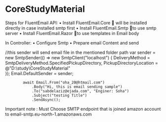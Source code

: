 # CoreStudyMaterial


Steps for FluentEmail API:
•	Install FluentEmail.Core     will be installed directly in case installed smtp first
•	Install FluentEmail.Smtp   to use smtp server
•	Install FluentEmail.Razor  to use templates in Email body

In Controller:
•	Configure Smtp
•	Prepare email Content and send

//this sender will send email file in the mentioned folder path
var sender = new SmtpSender(() => new SmtpClient("localhost")
            {
               DeliveryMethod = SmtpDeliveryMethod.SpecifiedPickupDirectory,
               PickupDirectoryLocation = @"D:\study\CoreStudyMaterial"          
});
            Email.DefaultSender = sender;

            await Email.From("oha_20@htmail.com")
                .Body("Hi, this is email sending sample")
                .To("sabdelaziz@ejada.com", "Enginer: Soha")
                .Subject("testing Title")
                .SendAsync();


Important note :
Must Choose SMTP endpoint that is joined amazon account to 
email-smtp.eu-north-1.amazonaws.com

